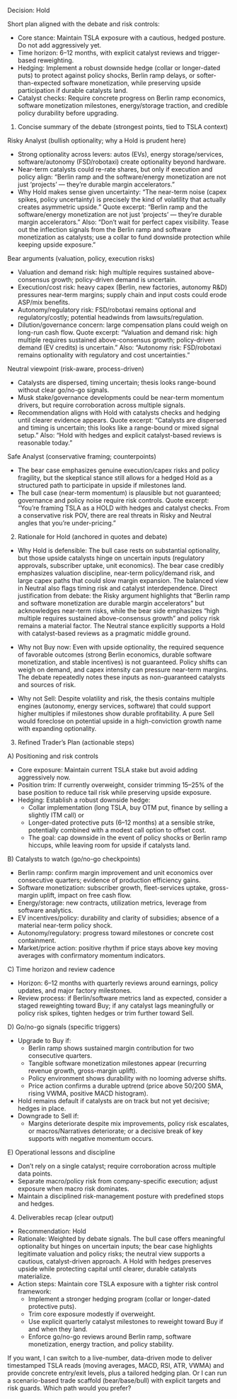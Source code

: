 Decision: Hold

Short plan aligned with the debate and risk controls:
- Core stance: Maintain TSLA exposure with a cautious, hedged posture. Do not add aggressively yet.
- Time horizon: 6–12 months, with explicit catalyst reviews and trigger-based reweighting.
- Hedging: Implement a robust downside hedge (collar or longer-dated puts) to protect against policy shocks, Berlin ramp delays, or softer-than-expected software monetization, while preserving upside participation if durable catalysts land.
- Catalyst checks: Require concrete progress on Berlin ramp economics, software monetization milestones, energy/storage traction, and credible policy durability before upgrading.

1) Concise summary of the debate (strongest points, tied to TSLA context)

Risky Analyst (bullish optionality; why a Hold is prudent here)
- Strong optionality across levers: autos (EVs), energy storage/services, software/autonomy (FSD/robotaxi) create optionality beyond hardware.
- Near-term catalysts could re-rate shares, but only if execution and policy align: “Berlin ramp and the software/energy monetization are not just ‘projects’ — they’re durable margin accelerators.”
- Why Hold makes sense given uncertainty: “The near-term noise (capex spikes, policy uncertainty) is precisely the kind of volatility that actually creates asymmetric upside.”
Quote excerpt: “Berlin ramp and the software/energy monetization are not just ‘projects’ — they’re durable margin accelerators.” Also: “Don’t wait for perfect capex visibility. Tease out the inflection signals from the Berlin ramp and software monetization as catalysts; use a collar to fund downside protection while keeping upside exposure.”

Bear arguments (valuation, policy, execution risks)
- Valuation and demand risk: high multiple requires sustained above-consensus growth; policy-driven demand is uncertain.
- Execution/cost risk: heavy capex (Berlin, new factories, autonomy R&D) pressures near-term margins; supply chain and input costs could erode ASP/mix benefits.
- Autonomy/regulatory risk: FSD/robotaxi remains optional and regulatory/costly; potential headwinds from lawsuits/regulation.
- Dilution/governance concern: large compensation plans could weigh on long-run cash flow.
Quote excerpt: “Valuation and demand risk: high multiple requires sustained above-consensus growth; policy-driven demand (EV credits) is uncertain.” Also: “Autonomy risk: FSD/robotaxi remains optionality with regulatory and cost uncertainties.”

Neutral viewpoint (risk-aware, process-driven)
- Catalysts are dispersed, timing uncertain; thesis looks range-bound without clear go/no-go signals.
- Musk stake/governance developments could be near-term momentum drivers, but require corroboration across multiple signals.
- Recommendation aligns with Hold with catalysts checks and hedging until clearer evidence appears.
Quote excerpt: “Catalysts are dispersed and timing is uncertain; this looks like a range-bound or mixed signal setup.” Also: “Hold with hedges and explicit catalyst-based reviews is reasonable today.”

Safe Analyst (conservative framing; counterpoints)
- The bear case emphasizes genuine execution/capex risks and policy fragility, but the skeptical stance still allows for a hedged Hold as a structured path to participate in upside if milestones land.
- The bull case (near-term momentum) is plausible but not guaranteed; governance and policy noise require risk controls.
Quote excerpt: “You’re framing TSLA as a HOLD with hedges and catalyst checks. From a conservative risk POV, there are real threats in Risky and Neutral angles that you’re under-pricing.”

2) Rationale for Hold (anchored in quotes and debate)

- Why Hold is defensible: The bull case rests on substantial optionality, but those upside catalysts hinge on uncertain inputs (regulatory approvals, subscriber uptake, unit economics). The bear case credibly emphasizes valuation discipline, near-term policy/demand risk, and large capex paths that could slow margin expansion. The balanced view in Neutral also flags timing risk and catalyst interdependence.
Direct justification from debate: the Risky argument highlights that “Berlin ramp and software monetization are durable margin accelerators” but acknowledges near-term risks, while the bear side emphasizes “high multiple requires sustained above-consensus growth” and policy risk remains a material factor. The Neutral stance explicitly supports a Hold with catalyst-based reviews as a pragmatic middle ground.

- Why not Buy now: Even with upside optionality, the required sequence of favorable outcomes (strong Berlin economics, durable software monetization, and stable incentives) is not guaranteed. Policy shifts can weigh on demand, and capex intensity can pressure near-term margins. The debate repeatedly notes these inputs as non-guaranteed catalysts and sources of risk.

- Why not Sell: Despite volatility and risk, the thesis contains multiple engines (autonomy, energy services, software) that could support higher multiples if milestones show durable profitability. A pure Sell would foreclose on potential upside in a high-conviction growth name with expanding optionality.

3) Refined Trader’s Plan (actionable steps)

A) Positioning and risk controls
- Core exposure: Maintain current TSLA stake but avoid adding aggressively now.
- Position trim: If currently overweight, consider trimming 15–25% of the base position to reduce tail risk while preserving upside exposure.
- Hedging: Establish a robust downside hedge:
  - Collar implementation (long TSLA, buy OTM put, finance by selling a slightly ITM call) or
  - Longer-dated protective puts (6–12 months) at a sensible strike, potentially combined with a modest call option to offset cost.
  - The goal: cap downside in the event of policy shocks or Berlin ramp hiccups, while leaving room for upside if catalysts land.

B) Catalysts to watch (go/no-go checkpoints)
- Berlin ramp: confirm margin improvement and unit economics over consecutive quarters; evidence of production efficiency gains.
- Software monetization: subscriber growth, fleet-services uptake, gross-margin uplift, impact on free cash flow.
- Energy/storage: new contracts, utilization metrics, leverage from software analytics.
- EV incentives/policy: durability and clarity of subsidies; absence of a material near-term policy shock.
- Autonomy/regulatory: progress toward milestones or concrete cost containment.
- Market/price action: positive rhythm if price stays above key moving averages with confirmatory momentum indicators.

C) Time horizon and review cadence
- Horizon: 6–12 months with quarterly reviews around earnings, policy updates, and major factory milestones.
- Review process: if Berlin/software metrics land as expected, consider a staged reweighting toward Buy; if any catalyst lags meaningfully or policy risk spikes, tighten hedges or trim further toward Sell.

D) Go/no-go signals (specific triggers)
- Upgrade to Buy if:
  - Berlin ramp shows sustained margin contribution for two consecutive quarters.
  - Tangible software monetization milestones appear (recurring revenue growth, gross-margin uplift).
  - Policy environment shows durability with no looming adverse shifts.
  - Price action confirms a durable uptrend (price above 50/200 SMA, rising VWMA, positive MACD histogram).
- Hold remains default if catalysts are on track but not yet decisive; hedges in place.
- Downgrade to Sell if:
  - Margins deteriorate despite mix improvements, policy risk escalates, or macros/Narratives deteriorate; or a decisive break of key supports with negative momentum occurs.

E) Operational lessons and discipline
- Don’t rely on a single catalyst; require corroboration across multiple data points.
- Separate macro/policy risk from company-specific execution; adjust exposure when macro risk dominates.
- Maintain a disciplined risk-management posture with predefined stops and hedges.

4) Deliverables recap (clear output)

- Recommendation: Hold
- Rationale: Weighted by debate signals. The bull case offers meaningful optionality but hinges on uncertain inputs; the bear case highlights legitimate valuation and policy risks; the neutral view supports a cautious, catalyst-driven approach. A Hold with hedges preserves upside while protecting capital until clearer, durable catalysts materialize.
- Action steps: Maintain core TSLA exposure with a tighter risk control framework:
  - Implement a stronger hedging program (collar or longer-dated protective puts).
  - Trim core exposure modestly if overweight.
  - Use explicit quarterly catalyst milestones to reweight toward Buy if and when they land.
  - Enforce go/no-go reviews around Berlin ramp, software monetization, energy traction, and policy stability.

If you want, I can switch to a live-number, data-driven mode to deliver timestamped TSLA reads (moving averages, MACD, RSI, ATR, VWMA) and provide concrete entry/exit levels, plus a tailored hedging plan. Or I can run a scenario-based trade scaffold (bear/base/bull) with explicit targets and risk guards. Which path would you prefer?